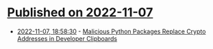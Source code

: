 # [Published on 2022-11-07](index.md)

* [2022-11-07, 18:58:30](https://news.ycombinator.com/item?id=33510487) - [Malicious Python Packages Replace Crypto Addresses in Developer Clipboards](https://blog.phylum.io/pypi-malware-replaces-crypto-addresses-in-developers-clipboard)
